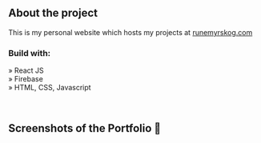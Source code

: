 <h2>About the project</h2>

<p>
This is my personal website which hosts my projects at <a href='https://runemyrskog.com/'>runemyrskog.com</a>
</p>



<h3>Build with:</h3>

» React JS <br>
» Firebase <br>
» HTML, CSS, Javascript<br>

<br>

<h2>Screenshots of the Portfolio 🎥</h2>
<br>
